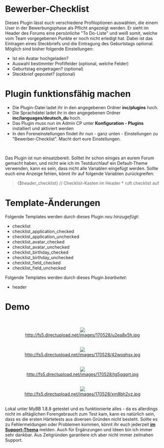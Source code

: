# Bewerber-Checklist<br />
Dieses Plugin lässt euch verschiedene Profiloptionen auswählen, die einem User in der Bewerbungsphase als Pflicht angezeigt werden. Er sieht im Header des Forums eine persönliche "To Do-Liste" und weiß somit, welche vom Team vorgegebenen Punkte er noch nicht erledigt hat. Dabei ist das Eintragen eines Steckbriefs und die Eintragung des Geburtstags optional. Möglich sind bisher folgende Einstellungen:

<ul>
<li> Ist ein Avatar hochgeladen?
<li> Auswahl bestimmter Profilfelder (optional, welche Felder)
<li> Geburtstag eingetragen? (optional)
<li> Steckbrief gepostet? (optional)
</ul>

<h1>Plugin funktionsfähig machen</h1>
<ul>
<li>Die Plugin-Datei ladet ihr in den angegebenen Ordner <b>inc/plugins</b> hoch.
<li>Die Sprachdatei ladet ihr in den angegebenen Ordner <b>inc/languages/deutsch_du</b> hoch.
<li>Das Plugin muss nun im Admin CP unter <b>Konfiguration - Plugins</b> installiert und aktiviert werden
<li>In den Foreneinstellungen findet ihr nun - ganz unten - Einstellungen zu "Bewerber-Checklist". Macht dort eure Einstellungen.
</ul><br />

Das Plugin ist nun einsatzbereit. Solltet ihr schon einiges an eurem Forum gemacht haben, und nicht wie ich im Testdurchlauf ein Default-Theme verwenden, kann es sein, dass nicht alle Variablen eingefügt werden. Sollte euch eine Anzeige fehlen, könnt ihr auf folgende Variablen zurückgreifen:

<blockquote>{$header_checklist}  // Checklist-Kasten im Header
* ruft checklist auf
</blockquote>

<h1>Template-Änderungen</h1>
Folgende Templates werden durch dieses Plugin <i>neu hinzugefügt</i>:
<ul>
<li>checklist
<li>checklist_application_checked
<li>checklist_application_unchecked
<li>checklist_avatar_checked
<li>checklist_avatar_unchecked
<li>checklist_birthday_checked
<li>checklist_birthday_unchecked
<li>checklist_field_checked
<li>checklist_field_unchecked
</ul>

Folgende Templates werden durch dieses Plugin <i>bearbeitet</i>:
<ul>
<li>header
</ul>

<h1>Demo</h1><br />
<center>

<img src="http://fs5.directupload.net/images/170528/u2ea8x5h.jpg" /><br />
http://fs5.directupload.net/images/170528/u2ea8x5h.jpg<br /><br />

<img src="http://fs5.directupload.net/images/170528/42woqhsx.jpg" /><br />
http://fs5.directupload.net/images/170528/42woqhsx.jpg<br /><br />

<img src="http://fs5.directupload.net/images/170528/tg5ggqrt.jpg" /><br />
http://fs5.directupload.net/images/170528/tg5ggqrt.jpg<br /><br />

<img src="http://fs5.directupload.net/images/170528/xm8bh2yz.jpg" /><br />
http://fs5.directupload.net/images/170528/xm8bh2yz.jpg<br /><br />

</center>

Lokal unter MyBB 1.8.8 getestet und es funktionierte alles - da es allerdings nicht im alltäglichen Forengebrauch zum Test kam, kann es natürlich sein, dass es die ersten Härtetests aus diversen Gründen nicht besteht. Sollte es zu Fehlermeldungen oder Problemen kommen, könnt ihr euch jederzeit <b><u>im Support-Thema</u></b> melden. Auch für Ergänzungen und Ideen bin ich immer sehr dankbar. Aus Zeitgründen garantiere ich aber nicht immer zeitnahen Support. 
